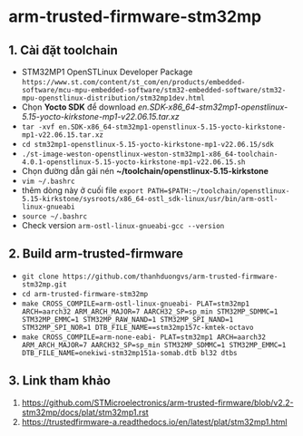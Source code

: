 # arm-trusted-firmware-stm32mp

## 1. Cài đặt toolchain
- STM32MP1 OpenSTLinux Developer Package `https://www.st.com/content/st_com/en/products/embedded-software/mcu-mpu-embedded-software/stm32-embedded-software/stm32-mpu-openstlinux-distribution/stm32mp1dev.html`
- Chọn **Yocto SDK** để download *en.SDK-x86_64-stm32mp1-openstlinux-5.15-yocto-kirkstone-mp1-v22.06.15.tar.xz*
- `tar -xvf en.SDK-x86_64-stm32mp1-openstlinux-5.15-yocto-kirkstone-mp1-v22.06.15.tar.xz`
- `cd stm32mp1-openstlinux-5.15-yocto-kirkstone-mp1-v22.06.15/sdk`
- `./st-image-weston-openstlinux-weston-stm32mp1-x86_64-toolchain-4.0.1-openstlinux-5.15-yocto-kirkstone-mp1-v22.06.15.sh`
- Chọn đường dẫn gải nén **~/toolchain/openstlinux-5.15-kirkstone**
- `vim ~/.bashrc`
- thêm dòng này ở cuối file `export PATH=$PATH:~/toolchain/openstlinux-5.15-kirkstone/sysroots/x86_64-ostl_sdk-linux/usr/bin/arm-ostl-linux-gnueabi`
- `source ~/.bashrc`
- Check version `arm-ostl-linux-gnueabi-gcc --version`

## 2. Build arm-trusted-firmware
- `git clone https://github.com/thanhduongvs/arm-trusted-firmware-stm32mp.git`
- `cd arm-trusted-firmware-stm32mp`
- `make CROSS_COMPILE=arm-ostl-linux-gnueabi- PLAT=stm32mp1 ARCH=aarch32 ARM_ARCH_MAJOR=7 AARCH32_SP=sp_min STM32MP_SDMMC=1 STM32MP_EMMC=1 STM32MP_RAW_NAND=1 STM32MP_SPI_NAND=1 STM32MP_SPI_NOR=1 DTB_FILE_NAME==stm32mp157c-kmtek-octavo`
- `make CROSS_COMPILE=arm-none-eabi- PLAT=stm32mp1 ARCH=aarch32 ARM_ARCH_MAJOR=7 AARCH32_SP=sp_min STM32MP_SDMMC=1 STM32MP_EMMC=1 DTB_FILE_NAME=onekiwi-stm32mp151a-somab.dtb bl32 dtbs`

## 3. Link tham khảo
1. https://github.com/STMicroelectronics/arm-trusted-firmware/blob/v2.2-stm32mp/docs/plat/stm32mp1.rst
2. https://trustedfirmware-a.readthedocs.io/en/latest/plat/stm32mp1.html